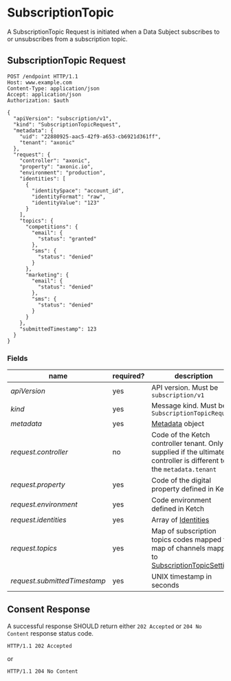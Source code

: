 # SubscriptionTopic

A SubscriptionTopic Request is initiated when a Data Subject subscribes to or unsubscribes from a subscription topic.

## SubscriptionTopic Request

```http request
POST /endpoint HTTP/1.1
Host: www.example.com
Content-Type: application/json
Accept: application/json
Authorization: $auth

{
  "apiVersion": "subscription/v1",
  "kind": "SubscriptionTopicRequest",
  "metadata": {
    "uid": "22880925-aac5-42f9-a653-cb6921d361ff",
    "tenant": "axonic"
  },
  "request": {
    "controller": "axonic",
    "property": "axonic.io",
    "environment": "production",
    "identities": [
      {
        "identitySpace": "account_id",
        "identityFormat": "raw",
        "identityValue": "123"
      }
    ],
    "topics": {
      "competitions": {
        "email": {
          "status": "granted"
        },
        "sms": {
          "status": "denied"
        }
      },
      "marketing": {
        "email": {
          "status": "denied"
        },
        "sms": {
          "status": "denied"
        }
      }
    },
    "submittedTimestamp": 123
  }
}
```

### Fields

| name                         | required? | description                                                                                                                            |
|------------------------------|-----------|----------------------------------------------------------------------------------------------------------------------------------------|
| *apiVersion*                 | yes       | API version. Must be `subscription/v1`                                                                                                 |
| *kind*                       | yes       | Message kind. Must be `SubscriptionTopicRequest`                                                                                       |
| *metadata*                   | yes       | [Metadata](../../runtime/v1/Metadata.md) object                                                                                        |
| *request.controller*         | no        | Code of the Ketch controller tenant. Only supplied if the ultimate controller is different to the `metadata.tenant`                    |
| *request.property*           | yes       | Code of the digital property defined in Ketch                                                                                          |
| *request.environment*        | yes       | Code environment defined in Ketch                                                                                                      |
| *request.identities*         | yes       | Array of [Identities](README.md#Identity)                                                                                              |
| *request.topics*             | yes       | Map of subscription topics codes mapped to a map of channels mapped to [SubscriptionTopicSetting](README.md#SubscriptionTopicSetting). |
| *request.submittedTimestamp* | yes       | UNIX timestamp in seconds                                                                                                              |

## Consent Response

A successful response SHOULD return either `202 Accepted` or `204 No Content` response status code.

```http request
HTTP/1.1 202 Accepted
```

or

```http request
HTTP/1.1 204 No Content
```
